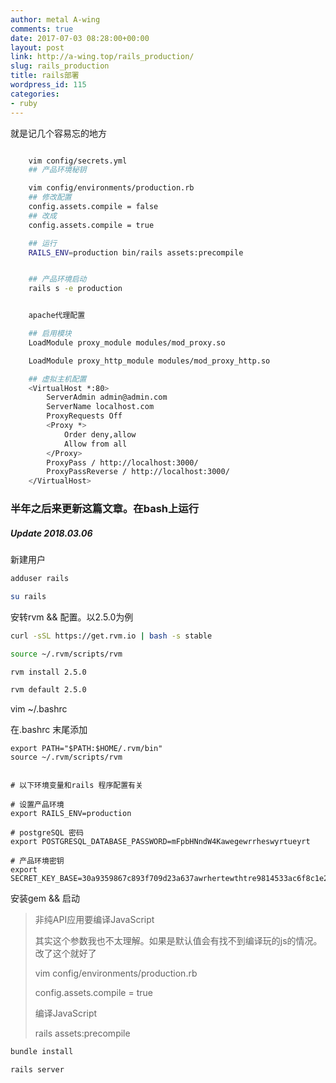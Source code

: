 ```yaml
---
author: metal A-wing
comments: true
date: 2017-07-03 08:28:00+00:00
layout: post
link: http://a-wing.top/rails_production/
slug: rails_production
title: rails部署
wordpress_id: 115
categories:
- ruby
---
```


就是记几个容易忘的地方


```sh

    vim config/secrets.yml
    ## 产品环境秘钥

    vim config/environments/production.rb
    ## 修改配置
    config.assets.compile = false
    ## 改成
    config.assets.compile = true

    ## 运行
    RAILS_ENV=production bin/rails assets:precompile


    ## 产品环境启动
    rails s -e production


    apache代理配置

    ## 启用模块
    LoadModule proxy_module modules/mod_proxy.so

    LoadModule proxy_http_module modules/mod_proxy_http.so

    ## 虚拟主机配置
    <VirtualHost *:80>
        ServerAdmin admin@admin.com
        ServerName localhost.com
        ProxyRequests Off
        <Proxy *>
            Order deny,allow
            Allow from all
        </Proxy>
        ProxyPass / http://localhost:3000/
        ProxyPassReverse / http://localhost:3000/
    </VirtualHost>
```

### 半年之后来更新这篇文章。在bash上运行

##### Update 2018.03.06

新建用户

```sh
adduser rails

su rails

```
安转rvm && 配置。以2.5.0为例

```sh
curl -sSL https://get.rvm.io | bash -s stable

source ~/.rvm/scripts/rvm

rvm install 2.5.0

rvm default 2.5.0
```



vim ~/.bashrc

在.bashrc 末尾添加
```bssh
export PATH="$PATH:$HOME/.rvm/bin"
source ~/.rvm/scripts/rvm


# 以下环境变量和rails 程序配置有关

# 设置产品环境
export RAILS_ENV=production

# postgreSQL 密码
export POSTGRESQL_DATABASE_PASSWORD=mFpbHNndW4Kawegewrrheswyrtueyrt

# 产品环境密钥
export SECRET_KEY_BASE=30a9359867c893f709d23a637awrhertewthtre9814533ac6f8c1e20fe0dbe1251055c70d00dd5accf487b6702443d7a0afde075f7fc8b85d1710668936

```


安装gem && 启动

> 非纯API应用要编译JavaScript
>
> 其实这个参数我也不太理解。如果是默认值会有找不到编译玩的js的情况。改了这个就好了
>
> vim config/environments/production.rb
>
> config.assets.compile = true
>
> 编译JavaScript
>
> rails assets:precompile

```sh
bundle install

rails server
```


